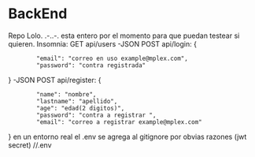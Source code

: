# BackEnd
Repo Lolo.
.-..-.
esta entero por el momento para que puedan testear si quieren.
Insomnia: 
GET api/users
-JSON POST api/login: {
		
  
  		    "email": "correo en uso example@mplex.com",
			"password": "contra registrada"
			
			
}
-JSON POST api/register: {
		
  
  		    "name": "nombre",
			"lastname": "apellido",
			"age": "edad(2 digitos)",
			"password": "contra a registrar ",
			"email": "correo a registrar example@mplex.com"
			
			
}
en un entorno real el .env se agrega al gitignore por obvias razones (jwt secret)
//.env

